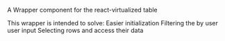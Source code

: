 A Wrapper component for the react-virtualized table

This wrapper is intended to solve:
    Easier initialization
    Filtering the by user user input
    Selecting rows and access their data